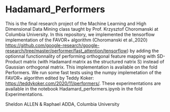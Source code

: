 # Hadamard_Performers

This is the final research project of the Machine Learning and High Dimensional Data Mining class taught by Prof. Krzysztof Choromanski at Columbia University.
In this repository, we implemented the tensorflow implementation of the FAVOR+ algorithm (Choromanski et al.,2020) https://github.com/google-research/google-research/tree/master/performer/fast_attention/tensorflow) by adding the optionnal functionnality of performing orthogonal feature mapping with SD-Product matrix (with Hadamard matrix as the structured natrix S) instead of Gaussian orthogonal matrix. This implementation is available on the fold Performers.
We run some fast tests using the numpy implemetation of the FAVOR+ algorithm edited by Teddy Koker: https://teddykoker.com/2020/11/performers/.
These experimentations are available in the notebook Hadamard_performers.ipynb in the fold Experimentations.

Sheldon ALLEN & Raphael ADDA, Columbia University
